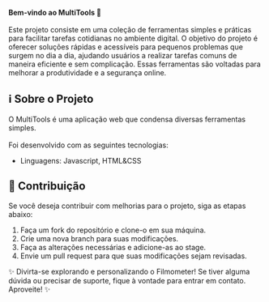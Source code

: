 <b>Bem-vindo ao MultiTools 🔧</b> <br> <br>
Este projeto consiste em uma coleção de ferramentas simples e práticas para facilitar tarefas cotidianas no ambiente digital. O objetivo do projeto é oferecer soluções rápidas e acessíveis para pequenos problemas que surgem no dia a dia, ajudando usuários a realizar tarefas comuns de maneira eficiente e sem complicação. Essas ferramentas são voltadas para melhorar a produtividade e a segurança online.

## ℹ️ Sobre o Projeto
O MultiTools é uma aplicação web que condensa diversas ferramentas simples. <br> <br>Foi desenvolvido com as seguintes tecnologias:
<ul>
  <li>Linguagens: Javascript, HTML&CSS</li>
</ul>

## 📝 Contribuição
Se você deseja contribuir com melhorias para o projeto, siga as etapas abaixo:
<ol>
  <li>Faça um fork do repositório e clone-o em sua máquina.</li>
  <li>Crie uma nova branch para suas modificações.</li>
  <li>Faça as alterações necessárias e adicione-as ao stage.</li>
  <li>Envie um pull request para que suas modificações sejam revisadas.</li>
</ol>

✨ Divirta-se explorando e personalizando o Filmometer! Se tiver alguma dúvida ou precisar de suporte, fique à vontade para entrar em contato. Aproveite! ✨
